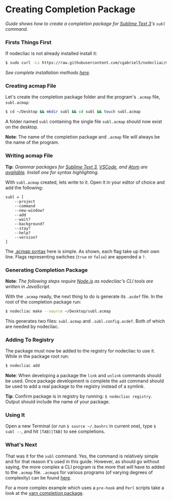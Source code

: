 # Creating Completion Package

_Guide shows how to create a completion package for [Sublime Text 3](https://www.sublimetext.com/3)'s `subl` command._

### Firsts Things First

If nodecliac is not already installed install it:

```sh
$ sudo curl -Ls https://raw.githubusercontent.com/cgabriel5/nodecliac/master/install | bash -s
```

_See complete installation methods [here](https://github.com/cgabriel5/nodecliac/new/master#install)._

### Creating acmap File

Let's create the completion package folder and the program's `.acmap` file, `subl.acmap`:

```sh
$ cd ~/Desktop && mkdir subl && cd subl && touch subl.acmap
```

A folder named `subl` containing the single file `subl.acmap` should now exist on the desktop.

**Note**: The name of the completion package and `.acmap` file will always be the name of the program.

### Writing acmap File

**Tip**: _Grammar packages for [Sublime Text 3](https://www.sublimetext.com/3), [VSCode](https://code.visualstudio.com/), and [Atom](https://atom.io/) are [available](/resources/editors). Install one for syntax highlighting._

With `subl.acmap` created, lets write to it. Open it in your editor of choice and add the following:

```acmap
subl = [
    --project
    --command
    --new-window?
    --add
    --wait?
    --background?
    --stay?
    --help?
    --version?
]
```

The [.acmap syntax](https://github.com/cgabriel5/nodecliac/new/master#syntax) here is simple. As shown, each flag take up their own line. Flags representing switches (`true` or `false`) are appended a `?`.

### Generating Completion Package

**Note**: _The following steps require [Node.js](https://nodejs.org/en/) as nodecliac's CLI tools are written in JavaScript._

With the `.acmap` ready, the next thing to do is generate its `.acdef` file. In the root of the completion package run:

```sh
$ nodecliac make --source ~/Desktop/subl.acmap
```

This generates two files: `subl.acmap` and `.subl.config.acdef`. Both of which are needed by nodecliac.

### Adding To Registry

The package must now be added to the registry for nodecliac to use it. While in the package root run:

```sh
$ nodecliac add
```

**Note**: When developing a package the `link` and `unlink` commands should be used. Once package development is complete the `add` command should be used to add a real package to the registry instead of a symlink.

**Tip**: Confirm package is in registry by running: `$ nodecliac registry`. Output should include the name of your package.

### Using It

Open a new Terminal (or run `$ source ~/.bashrc` in current one), type `$ subl --`, and hit `[TAB][TAB]` to see completions.

### What's Next

That was it for the `subl` command. Yes, the command is relatively simple and for that reason it's used in this guide. However, as should go without saying, the more complex a CLI program is the more that will have to added to the `.acmap` file. `.acmap`s for various programs (of varying degrees of complexity) can be found [here](resources/packages).

For a more complex example which uses a `pre-hook` and `Perl` scripts take a look at the [yarn completion package](https://github.com/cgabriel5/nodecliac/tree/master/resources/nodecliac/yarn).
